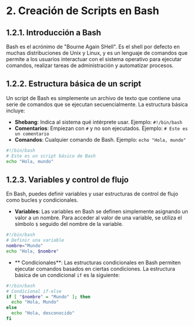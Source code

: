 # 2. Creación de Scripts en Bash

## 1.2.1. Introducción a Bash

Bash es el acrónimo de "Bourne Again SHell". Es el shell por defecto en muchas distribuciones de Unix y Linux, y es un lenguaje de comandos que permite a los usuarios interactuar con el sistema operativo para ejecutar comandos, realizar tareas de administración y automatizar procesos.

## 1.2.2. Estructura básica de un script

Un script de Bash es simplemente un archivo de texto que contiene una serie de comandos que se ejecutan secuencialmente. La estructura básica incluye:

- **Shebang**: Indica al sistema qué intérprete usar. Ejemplo: `#!/bin/bash`
- **Comentarios**: Empiezan con `#` y no son ejecutados. Ejemplo: `# Este es un comentario`
- **Comandos**: Cualquier comando de Bash. Ejemplo: `echo "Hola, mundo"`

```bash
#!/bin/bash
# Este es un script básico de Bash
echo "Hola, mundo"
```

## 1.2.3. Variables y control de flujo
En Bash, puedes definir variables y usar estructuras de control de flujo como bucles y condicionales.

- **Variables**: Las variables en Bash se definen simplemente asignando un valor a un nombre. Para acceder al valor de una variable, se utiliza el símbolo `$` seguido del nombre de la variable.

```bash
#!/bin/bash
# Definir una variable
nombre="Mundo"
echo "Hola, $nombre"
```

- ** Condicionales**: Las estructuras condicionales en Bash permiten ejecutar comandos basados en ciertas condiciones. La estructura básica de un condicional `if` es la siguiente:

```bash
#!/bin/bash
# Condicional if-else
if [ "$nombre" = "Mundo" ]; then
  echo "Hola, Mundo"
else
  echo "Hola, desconocido"
fi
```

